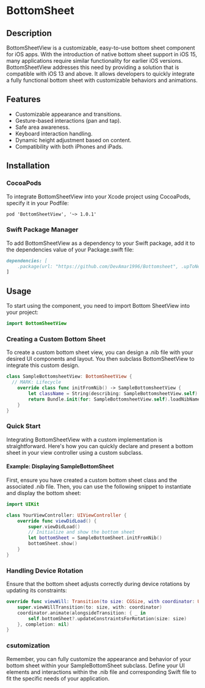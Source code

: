 # BottomSheet

## Description
BottomSheetView is a customizable, easy-to-use bottom sheet component for iOS apps. With the introduction of native bottom sheet support in iOS 15, many applications require similar functionality for earlier iOS versions. BottomSheetView addresses this need by providing a solution that is compatible with iOS 13 and above. It allows developers to quickly integrate a fully functional bottom sheet with customizable behaviors and animations.

## Features
* Customizable appearance and transitions.
* Gesture-based interactions (pan and tap).
* Safe area awareness.
* Keyboard interaction handling.
* Dynamic height adjustment based on content.
* Compatibility with both iPhones and iPads.


## Installation

### CocoaPods
To integrate BottomSheetView into your Xcode project using CocoaPods, specify it in your Podfile:

```markdown
pod 'BottomSheetView', '~> 1.0.1' 
```
### Swift Package Manager
To add BottomSheetView as a dependency to your Swift package, add it to the dependencies value of your Package.swift file:

```markdown
dependencies: [
    .package(url: "https://github.com/DevAmar1996/Bottomsheet", .upToNextMinor(from: "1.0.1"))
]
```

## Usage
To start using the component, you need to import Bottom SheetView into your project:

```swift
import BottomSheetView
```

### Creating a Custom Bottom Sheet
To create a custom bottom sheet view, you can design a .nib file with your desired UI components and layout. You then subclass BottomSheetView to integrate this custom design.

```swift
class SampleBottomsheetView: BottomSheetView {
  // MARK: Lifecycle
    override class func initFromNib() -> SampleBottomsheetView {
        let className = String(describing: SampleBottomsheetView.self)
        return Bundle.init(for: SampleBottomsheetView.self).loadNibNamed(className, owner: self, options: nil)!.first as! SampleBottomsheetView
    }
}
```
### Quick Start
Integrating BottomSheetView with a custom implementation is straightforward. Here's how you can quickly declare and present a bottom sheet in your view controller using a custom subclass.

#### Example: Displaying SampleBottomSheet
First, ensure you have created a custom bottom sheet class and the associated .nib file. Then, you can use the following snippet to instantiate and display the bottom sheet:
```swift
import UIKit

class YourViewController: UIViewController {
    override func viewDidLoad() {
        super.viewDidLoad()
        // Initialize and show the bottom sheet
        let bottomSheet = SampleBottomSheet.initFromNib()
        bottomSheet.show()
    }
}
```

### Handling Device Rotation
Ensure that the bottom sheet adjusts correctly during device rotations by updating its constraints:
```swift
override func viewWill: Transition(to size: CGSize, with coordinator: UIViewControllerTransitionCoordinator) {
    super.viewWillTransition(to: size, with: coordinator)
    coordinator.animate(alongsideTransition: { _ in
        self.bottomSheet?.updateConstraintsForRotation(size: size)
    }, completion: nil)
}
```

### csutomization 
Remember, you can fully customize the appearance and behavior of your bottom sheet within your SampleBottomSheet subclass. Define your UI elements and interactions within the .nib file and corresponding Swift file to fit the specific needs of your application.


